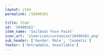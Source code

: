 ```yaml
---
layout: item
permalink: /10400161

title: Item
id: '10400161'
item_name: 'Sailboat Face Paint'
icon_url: 'item/icon/customize/10400161.png'
sub_header: ['Gender: Male', 'Cosmetic']
footer: ['Untradable, Unsellable']
---
```

